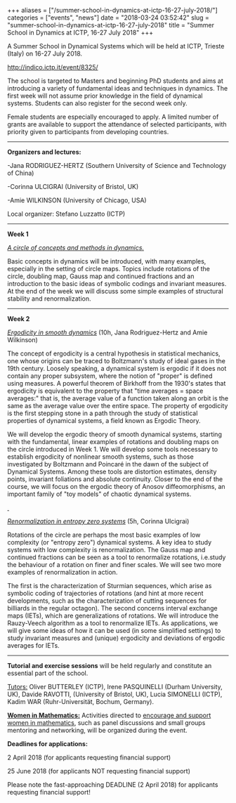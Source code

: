 +++
aliases = ["/summer-school-in-dynamics-at-ictp-16-27-july-2018/"]
categories = ["events", "news"]
date = "2018-03-24 03:52:42"
slug = "summer-school-in-dynamics-at-ictp-16-27-july-2018"
title = "Summer School in Dynamics at ICTP, 16-27 July 2018"
+++

<div>

A Summer School in Dynamical Systems which will be held at ICTP, Trieste
(Italy) on <span class="aBn" tabindex="0" term="goog_2083253717"><span
class="aQJ">16-27 July 2018</span></span>.

</div>

<div>

<http://indico.ictp.it/event/8325/>

</div>

<div>

</div>

<div>

</div>

<div>

The school is targeted to Masters and beginning PhD students and aims at
introducing a variety of fundamental ideas and techniques in dynamics.
The first week will not assume prior knowledge in the field of dynamical
systems. Students can also register for the second week only.

</div>

<div>

</div>

<div>

Female students are especially encouraged to apply. A limited number of
grants are available to support the attendance of selected participants,
with priority given to participants from developing countries.

</div>

<div>

</div>

<div>

------------------------------------------------------------------------------------------------------------

</div>

<div>

</div>

<div>

**Organizers and lectures:**

</div>

<div>

</div>

<div>

-Jana RODRIGUEZ-HERTZ (Southern University of Science and Technology of
China)

</div>

<div>

-Corinna ULCIGRAI (University of Bristol, UK)

</div>

<div>

-Amie WILKINSON (University of Chicago, USA)

</div>

<div>

</div>

<div>

Local organizer: Stefano Luzzatto (ICTP)

</div>

<div>

</div>

<div>

------------------------------------------------------------------------------------------------------------

</div>

<div>

**Week 1**

</div>

<div>

</div>

<div>

*<u>A circle of concepts and methods in dynamics.</u>*

</div>

<div>

</div>

<div>

Basic concepts in dynamics will be introduced, with many examples,
especially in the setting of circle maps. Topics include rotations of
the circle, doubling map, Gauss map and continued fractions and an
introduction to the basic ideas of symbolic codings and invariant
measures. At the end of the week we will discuss some simple examples of
structural stability and renormalization.

</div>

<div>

------------------------------------------------------------------------------------------------------------

</div>

<div>

**Week 2**

</div>

<div>

</div>

<div>

<u>*Ergodicity in smooth dynamics*</u> (10h, Jana Rodriguez-Hertz and
Amie Wilkinson)

</div>

<div>

</div>

<div>

The concept of ergodicity is a central hypothesis in statistical
mechanics, one whose origins can be traced to Boltzmann's study of ideal
gases in the 19th century. Loosely speaking, a dynamical system is
ergodic if it does not contain any proper subsystem, where the notion of
"proper" is defined using measures. A powerful theorem of Birkhoff from
the 1930's states that ergodicity is equivalent to the property that
"time averages = space averages:" that is, the average value of a
function taken along an orbit is the same as the average value over the
entire space. The property of ergodicity is the first stepping stone in
a path through the study of statistical properties of dynamical systems,
a field known as Ergodic Theory.

</div>

<div>

</div>

<div>

We will develop the ergodic theory of smooth dynamical systems, starting
with the fundamental, linear examples of rotations and doubling maps on
the circle introduced in Week 1. We will develop some tools necessary to
establish ergodicity of nonlinear smooth systems, such as those
investigated by Boltzmann and Poincaré in the dawn of the subject of
Dynamical Systems. Among these tools are distortion estimates, density
points, invariant foliations and absolute continuity. Closer to the end
of the course, we will focus on the ergodic theory of Anosov
diffeomorphisms, an important family of "toy models" of chaotic
dynamical systems.

</div>

<div>

</div>

<div>

<u> </u>

</div>

<div>

*<u>Renormalization in entropy zero systems</u>* (5h, Corinna Ulcigrai)

</div>

<div>

</div>

<div>

Rotations of the circle are perhaps the most basic examples of low
complexity (or "entropy zero") dynamical systems. A key idea to study
systems with low complexity is renormalization. The Gauss map and
continued fractions can be seen as a tool to renormalize rotations,
i.e.study the behaviour of a rotation on finer and finer scales. We will
see two more examples of renormalization in action.

</div>

<div>

</div>

<div>

The first is the characterization of Sturmian sequences, which arise as
symbolic coding of trajectories of rotations (and hint at more recent
developments, such as the characterization of cutting sequences for
billiards in the regular octagon). The second concerns interval exchange
maps (IETs), which are generalizations of rotations. We will introduce
the Rauzy-Veech algorithm as a tool to renormalize IETs. As
applications, we will give some ideas of how it can be used (in some
simplified settings) to study invariant measures and (unique) ergodicity
and deviations of ergodic averages for IETs.

</div>

<div>

------------------------------------------------------------------------------------------------------------

</div>

<div>

</div>

<div>

**Tutorial and exercise sessions** will be held regularly and constitute
an essential part of the school.

</div>

<div>

<u>Tutors:</u> Oliver BUTTERLEY (ICTP), Irene PASQUINELLI (Durham
University, UK), Davide RAVOTTI, (University of Bristol, UK), Lucia
SIMONELLI (ICTP), Kadim WAR (Ruhr-Universität, Bochum, Germany).

</div>

<div>

</div>

<div>

<u>**Women in Mathematics:**</u> Activities directed to <u>encourage and
support women in mathematics</u>, such as panel discussions and small
groups mentoring and networking, will be organized during the event.

</div>

<div>

</div>

<div>

**Deadlines for applications:**

</div>

<div>

<span class="aBn" tabindex="0" term="goog_2083253719"><span
class="aQJ">2 April 2018</span></span> (for applicants requesting
financial support)

</div>

<div>

<span class="aBn" tabindex="0" term="goog_2083253720"><span
class="aQJ">25 June 2018</span></span> (for applicants NOT requesting
financial support)

<div>

Please note the fast-approaching DEADLINE (<span class="aBn"
tabindex="0" term="goog_2083253718"><span class="aQJ">2 April
2018</span></span>) for applicants requesting financial support!

</div>

</div>
